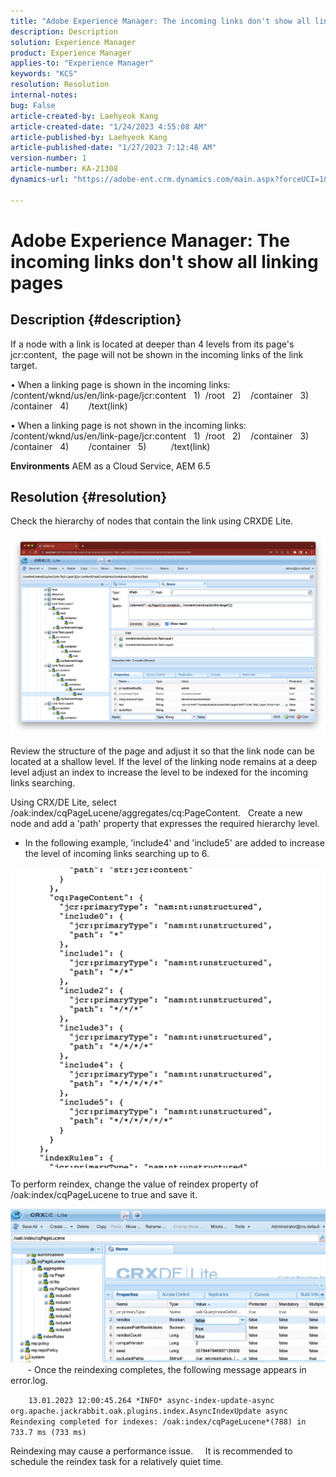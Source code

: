 ```yaml
---
title: "Adobe Experience Manager: The incoming links don't show all linking pages"
description: Description
solution: Experience Manager
product: Experience Manager
applies-to: "Experience Manager"
keywords: "KCS"
resolution: Resolution
internal-notes: 
bug: False
article-created-by: Laehyeok Kang
article-created-date: "1/24/2023 4:55:08 AM"
article-published-by: Laehyeok Kang
article-published-date: "1/27/2023 7:12:48 AM"
version-number: 1
article-number: KA-21308
dynamics-url: "https://adobe-ent.crm.dynamics.com/main.aspx?forceUCI=1&pagetype=entityrecord&etn=knowledgearticle&id=8142b044-a39b-ed11-aad1-6045bd0065b6"

---
```

# Adobe Experience Manager: The incoming links don't show all linking pages

## Description {#description}


If a node with a link is located at deeper than 4 levels from its page's jcr:content, 
the page will not be shown in the incoming links of the link target.

• When a linking page is shown in the incoming links:
  /content/wknd/us/en/link-page/jcr:content
  1)  /root
  2)    /container
  3)      /container
  4)        /text(link)

• When a linking page is not shown in the incoming links:
  /content/wknd/us/en/link-page/jcr:content
  1)  /root
  2)    /container
  3)      /container
  4)        /container
  5)          /text(link)

<b>Environments</b>
AEM as a Cloud Service, AEM 6.5


## Resolution {#resolution}


Check the hierarchy of nodes that contain the link using CRXDE Lite.

![](assets/667a70ba-a39b-ed11-aad1-6045bd0065b6.png)

Review the structure of the page and adjust it so that the link node can be located at a shallow level.
If the level of the linking node remains at a deep level adjust an index to increase the level to be indexed for the incoming links searching.

Using CRX/DE Lite, select /oak:index/cqPageLucene/aggregates/cq:PageContent.
  Create a new node and add a 'path' property that expresses the required hierarchy level.

- In the following example, 'include4' and 'include5' are added to increase the level of incoming links searching up to 6.

![](assets/72c18342-0e9e-ed11-aad1-6045bd0067ea.png)

To perform reindex, change the value of reindex property of /oak:index/cqPageLucene to true and save it.

![](assets/a4203d8b-0e9e-ed11-aad1-6045bd0067ea.png)
  
    - Once the reindexing completes, the following message appears in error.log.

`    13.01.2023 12:00:45.264 *INFO* async-index-update-async org.apache.jackrabbit.oak.plugins.index.AsyncIndexUpdate async Reindexing completed for indexes: /oak:index/cqPageLucene*(788) in 733.7 ms (733 ms)`

Reindexing may cause a performance issue.
    It is recommended to schedule the reindex task for a relatively quiet time.

